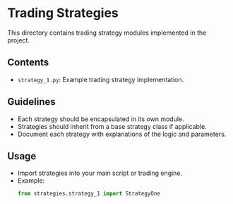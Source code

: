 # Trading Strategies

This directory contains trading strategy modules implemented in the project.

## Contents

- `strategy_1.py`: Example trading strategy implementation.

## Guidelines

- Each strategy should be encapsulated in its own module.
- Strategies should inherit from a base strategy class if applicable.
- Document each strategy with explanations of the logic and parameters.

## Usage

- Import strategies into your main script or trading engine.
- Example:
  ```python
  from strategies.strategy_1 import StrategyOne

